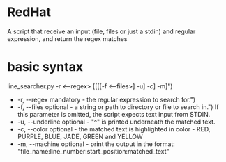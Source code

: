 # RedHat
A script that receive an input (file, files or just a stdin) and regular expression, and return the regex matches

# basic syntax
line_searcher.py -r <--regex> [[[[-f <--files>] -u] -c] -m]")
- -r, --regex     mandatory - the regular expression to search for.")
- -f, --files     optional  - a string or path to directory or file to search in.")
                            If this parameter is omitted, the script expects text input from STDIN.
- -u, --underline optional  - "^" is printed underneath the matched text.
- -c, --color     optional  - the matched text is highlighted in color - RED, PURPLE, BLUE, JADE, GREEN and YELLOW
- -m, --machine   optional  - print the output in the format: "file_name:line_number:start_position:matched_text"
